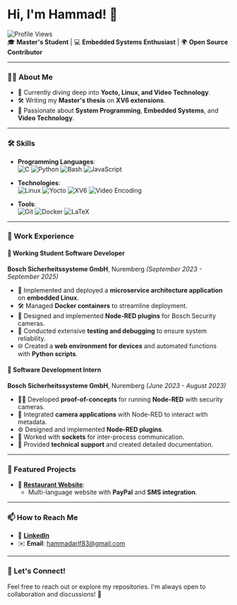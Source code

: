 # Hi, I'm Hammad! 👋

![Profile Views](https://komarev.com/ghpvc/?username=hammadarif&color=blue)  
🎓 **Master's Student** | 💻 **Embedded Systems Enthusiast** | 🌍 **Open Source Contributor**

---

### 👨‍💻 About Me
- 🌱 Currently diving deep into **Yocto, Linux, and Video Technology**.  
- 🛠️ Writing my **Master's thesis** on **XV6 extensions**.  
- 🎯 Passionate about **System Programming**, **Embedded Systems**, and **Video Technology**.  

---

### 🛠️ Skills
- **Programming Languages**:  
  ![C](https://img.shields.io/badge/C-%2300599C.svg?style=flat&logo=c&logoColor=white)
  ![Python](https://img.shields.io/badge/Python-%2314354C.svg?style=flat&logo=python&logoColor=white)
  ![Bash](https://img.shields.io/badge/Bash-%23121011.svg?style=flat&logo=gnu-bash&logoColor=white)
  ![JavaScript](https://img.shields.io/badge/JavaScript-%23F7DF1E.svg?style=flat&logo=javascript&logoColor=black)  

- **Technologies**:  
  ![Linux](https://img.shields.io/badge/Linux-%23000000.svg?style=flat&logo=linux&logoColor=white)
  ![Yocto](https://img.shields.io/badge/Yocto-%231572B6.svg?style=flat&logo=yocto&logoColor=white)
  ![XV6](https://img.shields.io/badge/XV6-%230A66C2.svg?style=flat)
  ![Video Encoding](https://img.shields.io/badge/Video-Encoding%20%26%20Decoding-orange)  

- **Tools**:  
  ![Git](https://img.shields.io/badge/Git-%23F05032.svg?style=flat&logo=git&logoColor=white)
  ![Docker](https://img.shields.io/badge/Docker-%230db7ed.svg?style=flat&logo=docker&logoColor=white)
  ![LaTeX](https://img.shields.io/badge/LaTeX-%23008080.svg?style=flat&logo=latex&logoColor=white)

---

### 💼 Work Experience

#### 🌟 **Working Student Software Developer**  
**Bosch Sicherheitssysteme GmbH**, Nuremberg *(September 2023 - September 2025)*  
- 🚀 Implemented and deployed a **microservice architecture application** on **embedded Linux**.  
- 🛠️ Managed **Docker containers** to streamline deployment.  
- 🔧 Designed and implemented **Node-RED plugins** for Bosch Security cameras.  
- 🧪 Conducted extensive **testing and debugging** to ensure system reliability.  
- 🌐 Created a **web environment for devices** and automated functions with **Python scripts**.  

#### 🌟 **Software Development Intern**  
**Bosch Sicherheitssysteme GmbH**, Nuremberg *(June 2023 - August 2023)*  
- 🧑‍💻 Developed **proof-of-concepts** for running **Node-RED** with security cameras.  
- 🔗 Integrated **camera applications** with Node-RED to interact with metadata.  
- ⚙️ Designed and implemented **Node-RED plugins**.  
- 📡 Worked with **sockets** for inter-process communication.  
- 📄 Provided **technical support** and created detailed documentation.  

---

### 📂 Featured Projects

- 🍴 [**Restaurant Website**](https://essencityh.com):  
  - Multi-language website with **PayPal** and **SMS integration**.  

<!-- 
- 🚀 [XV6 Extensions](https://github.com/hammadarif/Extended-Version-of-Xv6.git):  
  - Enhanced XV6 with modular driver integration.  
-->

---

### 📫 How to Reach Me
- 🔗 [**LinkedIn**](https://linkedin.com/in/hammadarif)  
- ✉️ **Email**: hammadarif83@gmail.com  

---
<!--
### 📊 GitHub Stats
![Hammad's GitHub stats](https://github-readme-stats.vercel.app/api?username=hammadarif&show_icons=true&theme=radical)  
![Top Languages](https://github-readme-stats.vercel.app/api/top-langs/?username=hammadarif&layout=compact&theme=radical)

---
-->
### 🔗 Let's Connect!
Feel free to reach out or explore my repositories. I'm always open to collaboration and discussions! 🚀

<!--
**hammadarif/hammadarif** is a ✨ _special_ ✨ repository because its `README.md` (this file) appears on your GitHub profile.

Here are some ideas to get you started:

- 🔭 I’m currently working on ...
- 🌱 I’m currently learning ...
- 👯 I’m looking to collaborate on ...
- 🤔 I’m looking for help with ...
- 💬 Ask me about ...
- 📫 How to reach me: ...
- 😄 Pronouns: ...
- ⚡ Fun fact: ...
-->
